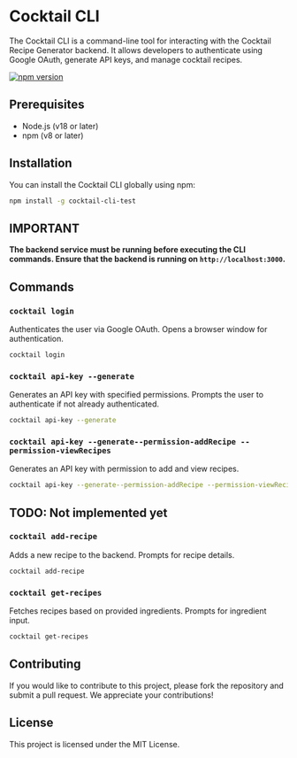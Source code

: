 # Cocktail CLI

The Cocktail CLI is a command-line tool for interacting with the Cocktail Recipe Generator backend. It allows developers to authenticate using Google OAuth, generate API keys, and manage cocktail recipes.

[![npm version](https://badge.fury.io/js/cocktail-cli-test.svg)](https://www.npmjs.com/package/cocktail-cli-test)

## Prerequisites

- Node.js (v18 or later)
- npm (v8 or later)

## Installation

You can install the Cocktail CLI globally using npm:

```bash
npm install -g cocktail-cli-test
```

## IMPORTANT

**The backend service must be running before executing the CLI commands. Ensure that the backend is running on `http://localhost:3000`.**

## Commands

### `cocktail login`

Authenticates the user via Google OAuth. Opens a browser window for authentication.

```bash
cocktail login
```

### `cocktail api-key --generate`

Generates an API key with specified permissions. Prompts the user to authenticate if not already authenticated.

```bash
cocktail api-key --generate
```

### `cocktail api-key --generate--permission-addRecipe --permission-viewRecipes`

Generates an API key with permission to add and view recipes.

```bash
cocktail api-key --generate--permission-addRecipe --permission-viewRecipes
```

## TODO: Not implemented yet

### `cocktail add-recipe`

Adds a new recipe to the backend. Prompts for recipe details.

```bash
cocktail add-recipe
```

### `cocktail get-recipes`

Fetches recipes based on provided ingredients. Prompts for ingredient input.

```bash
cocktail get-recipes
```

## Contributing

If you would like to contribute to this project, please fork the repository and submit a pull request. We appreciate your contributions!

## License

This project is licensed under the MIT License.
